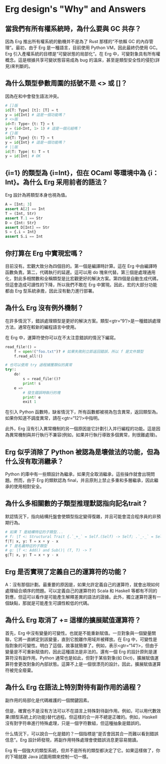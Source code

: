 # Erg design's "Why" and Answers

## 當我們有所有權系統時，為什么要與 GC 共存？

因為 Erg 推出所有權系統的動機并不是為了 Rust 那樣的“不依賴 GC 的內存管理”。最初，由于 Erg 是一種語言，目前使用 Python VM，因此最終仍使用 GC。Erg 引入產權系統的目標是“可變狀態的局部化”。在 Erg 中，可變對象具有所有權概念。這是根據共享可變狀態容易成為 bug 的溫床，甚至是類型安全性的侵犯(詳見)來判斷的。

## 為什么類型參數周圍的括號不是 <> 或 []？

因為在和中會發生語法沖突。

```python
# []版
id[T: Type] [t]: [T] = t
y = id[Int] # 這是一個功能嗎？
# <>版
id<T: Type> {t: T} = t
y = (id<Int, 1> 1) # 這是一個元組嗎？
# {}版
id{T: Type} {t: T} = t
y = id{Int} # 這是一個功能嗎？
# ||版
id|T: Type| t: T = t
y = id|Int| # OK
```

## {i=1} 的類型為 {i=Int}，但在 OCaml 等環境中為 {i：Int}。為什么 Erg 采用前者的語法？

Erg 設計為將類型本身也視為值。

```python
A = [Int; 3]
assert A[2] == Int
T = (Int, Str)
assert T.1 == Str
D = {Int: Str}
assert D[Int] == Str
S = {.i = Int}
assert S.i == Int
```

## 你打算在 Erg 中實現宏嗎？

目前沒有。宏觀大致分為四個目的。第一個是編譯時計算。這在 Erg 中由編譯時函數負責。第二，代碼執行的延遲。這可以用 do 塊來代替。第三個是處理通用化，對此多相關數和全稱類型是比宏觀更好的解決方案。第四個是自動生成代碼，但這會造成可讀性的下降，所以我們不敢在 Erg 中實現。因此，宏的大部分功能都由 Erg 型系統承擔，因此沒有動力進行部署。

## 為什么 Erg 沒有例外機制？

在許多情況下，錯誤處理類型是更好的解決方案。類型<gtr=“9”/>是一種錯誤處理方法，通常在較新的編程語言中使用。

在 Erg 中，運算符使你可以在不太注意錯誤的情況下編寫。


```python
read_file!() =
    f = open!("foo.txt")? # 如果失敗則立即返回錯誤，所以 f 是文件類型
    f.read_all!()

# 也可以使用 try 過程捕獲類似的異常
try!:
    do!
        s = read_file!()?
        print! s
    e =>
        # 發生錯誤時執行的塊
        print! e
        exit 1
```

在引入 Python 函數時，缺省情況下，所有函數都被視為包含異常，返回類型為。如果你知道不調度異常，請在<gtr=“12”/>中指明。

此外，Erg 沒有引入異常機制的另一個原因是它計劃引入并行編程的功能。這是因為異常機制與并行執行不兼容(例如，如果并行執行導致多個異常，則很難處理)。

## Erg 似乎消除了 Python 被認為是壞做法的功能，但為什么沒有取消繼承？

Python 的庫中有一些類設計為繼承，如果完全取消繼承，這些操作就會出現問題。然而，由于 Erg 的類默認為 final，并且原則上禁止多重和多層繼承，因此繼承的使用相對安全。

## 為什么多相關數的子類型推理默認指向記名trait？

默認情況下，指向結構托盤會使類型指定變得復雜，并且可能會混合程序員的非預期行為。


```python
# 如果 T 是結構特征的子類型...
# f: |T <: Structural Trait {.`_+_` = Self.(Self) -> Self; .`_-_` = Self.(Self) -> Self}| (T, T) -> T
f|T| x, y: T = x + y - x
# T 是名義特征的子類型
# g: |T <: Add() and Sub()| (T, T) -> T
g|T| x, y: T = x + y - x
```

## Erg 是否實現了定義自己的運算符的功能？

A：沒有那個計劃。最重要的原因是，如果允許定義自己的運算符，就會出現如何處理組合順序的問題。可以定義自己的運算符的 Scala 和 Haskell 等都有不同的對應，但這可以看作是可能產生解釋差異的語法的證據。此外，獨立運算符還有一個缺點，那就是可能產生可讀性較低的代碼。

## 為什么 Erg 取消了 += 這樣的擴展賦值運算符？

首先，Erg 中沒有變量的可變性。也就是不能重新賦值。一旦對象與一個變量關聯，它將一直綁定到該變量，直到它脫離作用域并被釋放。在 Erg 中，可變性是指對象的可變性。明白了這個，故事就簡單了。例如，表示<gtr=“14”/>，但由于變量是不可重新賦值的，因此這種語法是非法的。還有一個 Erg 的設計原則是運算符沒有副作用。Python 通常也是如此，但對于某些對象(如 Dict)，擴展賦值運算符會更改對象的內部狀態。這算不上是一個很漂亮的設計。因此，擴展賦值運算符被完全廢棄。

## 為什么 Erg 在語法上特別對待有副作用的過程？

副作用的局部化是代碼維護的一個關鍵因素。

但是，確實也不是沒有方法可以不在語言上特殊對待副作用。例如，可以用代數效果(類型系統上的功能)替代過程。但這樣的合一并不總是正確的。例如，Haskell 沒有對字符串進行特殊處理，只是一個字符數組，但這種抽象是錯誤的。

什么情況下，可以說合一化是錯的？一個指標是“是否會因其合一而難以看到錯誤信息”。Erg 設計師發現，將副作用特殊處理會使錯誤消息更容易閱讀。

Erg 有一個強大的類型系統，但并不是所有的類型都決定了它。如果這樣做了，你的下場就跟 Java 試圖用類來控制一切一樣。